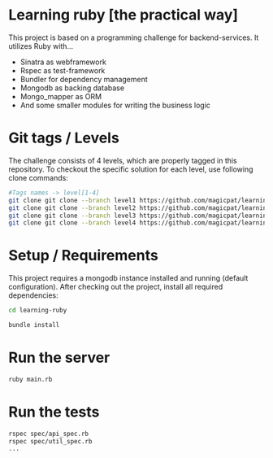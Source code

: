 # Learning ruby [the practical way]

This project is based on a programming challenge for backend-services.
It utilizes Ruby with...

* Sinatra as webframework
* Rspec as test-framework
* Bundler for dependency management
* Mongodb as backing database
* Mongo_mapper as ORM
* And some smaller modules for writing the business logic

# Git tags / Levels

The challenge consists of 4 levels, which are properly tagged in this repository.
To checkout the specific solution for each level, use following clone commands:

```bash
#Tags names -> level[1-4]
git clone git clone --branch level1 https://github.com/magicpat/learning-ruby 
git clone git clone --branch level2 https://github.com/magicpat/learning-ruby 
git clone git clone --branch level3 https://github.com/magicpat/learning-ruby 
git clone git clone --branch level4 https://github.com/magicpat/learning-ruby 
```

# Setup / Requirements

This project requires a mongodb instance installed and running (default configuration).
After checking out the project, install all required dependencies:

```bash
cd learning-ruby

bundle install
```


# Run the server

```bash
ruby main.rb
```

# Run the tests

```bash
rspec spec/api_spec.rb
rspec spec/util_spec.rb
...

```
